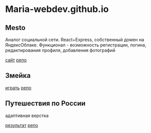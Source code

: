 # Maria-webdev.github.io

## Mesto 

Аналог социальной сети. React+Express, собственный домен на ЯндексОблаке. 
Функционал - возможность регистрации, логина, редактирования профиля, добавления фотографий

[сайт](https://viannat-frontend-mesto.nomoredomains.club/)  [репо](https://github.com/Maria-webdev/React-mesto-api-full)

## Змейка

[играть](https://maria-webdev.github.io/thesnake/)   [репо](https://github.com/Maria-webdev/snake)

## Путешествия по России

адаптивная верстка 

[результат](https://maria-webdev.github.io/russian-travel/)   [репо](https://github.com/Maria-webdev/russian-travel)
